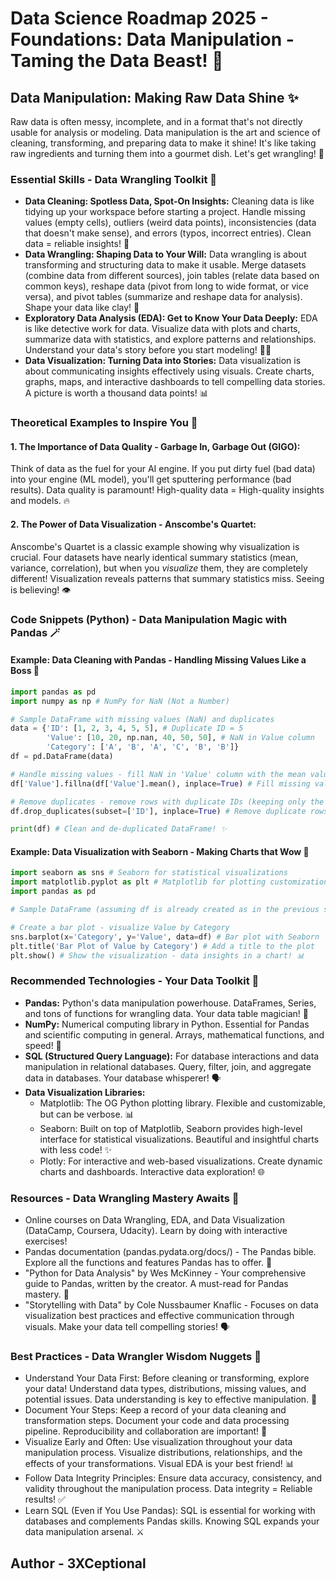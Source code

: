# Data Science Roadmap 2025 - Foundations: Data Manipulation - Taming the Data Beast! 🦁

## Data Manipulation: Making Raw Data Shine ✨

Raw data is often messy, incomplete, and in a format that's not directly usable for analysis or modeling. Data manipulation is the art and science of cleaning, transforming, and preparing data to make it shine! It's like taking raw ingredients and turning them into a gourmet dish. Let's get wrangling! 🤠

### Essential Skills - Data Wrangling Toolkit 🧰

*   **Data Cleaning:  Spotless Data, Spot-On Insights:**  Cleaning data is like tidying up your workspace before starting a project. Handle missing values (empty cells), outliers (weird data points), inconsistencies (data that doesn't make sense), and errors (typos, incorrect entries). Clean data = reliable insights! 🧼
*   **Data Wrangling:  Shaping Data to Your Will:** Data wrangling is about transforming and structuring data to make it usable. Merge datasets (combine data from different sources), join tables (relate data based on common keys), reshape data (pivot from long to wide format, or vice versa), and pivot tables (summarize and reshape data for analysis). Shape your data like clay! 🏺
*   **Exploratory Data Analysis (EDA):  Get to Know Your Data Deeply:** EDA is like detective work for data. Visualize data with plots and charts, summarize data with statistics, and explore patterns and relationships. Understand your data's story before you start modeling! 🕵️‍♀️
*   **Data Visualization:  Turning Data into Stories:**  Data visualization is about communicating insights effectively using visuals. Create charts, graphs, maps, and interactive dashboards to tell compelling data stories. A picture is worth a thousand data points! 📊

### Theoretical Examples to Inspire You 🤔

#### 1. The Importance of Data Quality - Garbage In, Garbage Out (GIGO):

Think of data as the fuel for your AI engine. If you put dirty fuel (bad data) into your engine (ML model), you'll get sputtering performance (bad results). Data quality is paramount! High-quality data = High-quality insights and models. 🔥

#### 2. The Power of Data Visualization - Anscombe's Quartet:

Anscombe's Quartet is a classic example showing why visualization is crucial. Four datasets have nearly identical summary statistics (mean, variance, correlation), but when you *visualize* them, they are completely different! Visualization reveals patterns that summary statistics miss. Seeing is believing! 👁️

### Code Snippets (Python) - Data Manipulation Magic with Pandas 🪄

#### Example: Data Cleaning with Pandas - Handling Missing Values Like a Boss 💪

```python
import pandas as pd
import numpy as np # NumPy for NaN (Not a Number)

# Sample DataFrame with missing values (NaN) and duplicates
data = {'ID': [1, 2, 3, 4, 5, 5], # Duplicate ID = 5
        'Value': [10, 20, np.nan, 40, 50, 50], # NaN in Value column
        'Category': ['A', 'B', 'A', 'C', 'B', 'B']}
df = pd.DataFrame(data)

# Handle missing values - fill NaN in 'Value' column with the mean value of that column
df['Value'].fillna(df['Value'].mean(), inplace=True) # Fill missing values with mean

# Remove duplicates - remove rows with duplicate IDs (keeping only the first occurrence)
df.drop_duplicates(subset=['ID'], inplace=True) # Remove duplicate rows based on 'ID'

print(df) # Clean and de-duplicated DataFrame! ✨
```

#### Example: Data Visualization with Seaborn - Making Charts that Wow 🤩

```python
import seaborn as sns # Seaborn for statistical visualizations
import matplotlib.pyplot as plt # Matplotlib for plotting customization
import pandas as pd 

# Sample DataFrame (assuming df is already created as in the previous snippet)

# Create a bar plot - visualize Value by Category
sns.barplot(x='Category', y='Value', data=df) # Bar plot with Seaborn
plt.title('Bar Plot of Value by Category') # Add a title to the plot
plt.show() # Show the visualization - data insights in a chart! 📊
```

### Recommended Technologies - Your Data Toolkit 🧰

*   **Pandas:** Python's data manipulation powerhouse. DataFrames, Series, and tons of functions for wrangling data. Your data table magician! 🐼
*   **NumPy:** Numerical computing library in Python. Essential for Pandas and scientific computing in general. Arrays, mathematical functions, and speed! 🔢
*   **SQL (Structured Query Language):**  For database interactions and data manipulation in relational databases. Query, filter, join, and aggregate data in databases. Your database whisperer! 🗣️
*   **Data Visualization Libraries:** 
    *   Matplotlib: The OG Python plotting library. Flexible and customizable, but can be verbose. 📊
    *   Seaborn: Built on top of Matplotlib, Seaborn provides high-level interface for statistical visualizations. Beautiful and insightful charts with less code! ✨
    *   Plotly: For interactive and web-based visualizations. Create dynamic charts and dashboards. Interactive data exploration! 🌐

### Resources - Data Wrangling Mastery Awaits 🚀

*   Online courses on Data Wrangling, EDA, and Data Visualization (DataCamp, Coursera, Udacity). Learn by doing with interactive exercises! 
*   Pandas documentation (pandas.pydata.org/docs/) - The Pandas bible. Explore all the functions and features Pandas has to offer. 📖
*   "Python for Data Analysis" by Wes McKinney - Your comprehensive guide to Pandas, written by the creator. A must-read for Pandas mastery. 🐼
*   "Storytelling with Data" by Cole Nussbaumer Knaflic - Focuses on data visualization best practices and effective communication through visuals. Make your data tell compelling stories! 🗣️

### Best Practices - Data Wrangler Wisdom Nuggets 🧠

*   Understand Your Data First: Before cleaning or transforming, explore your data! Understand data types, distributions, missing values, and potential issues. Data understanding is key to effective manipulation. 🧐
*   Document Your Steps: Keep a record of your data cleaning and transformation steps. Document your code and data processing pipeline. Reproducibility and collaboration are important! 📝
*   Visualize Early and Often: Use visualization throughout your data manipulation process. Visualize distributions, relationships, and the effects of your transformations. Visual EDA is your best friend! 📊
*   Follow Data Integrity Principles: Ensure data accuracy, consistency, and validity throughout the manipulation process. Data integrity = Reliable results! ✅
*   Learn SQL (Even if You Use Pandas): SQL is essential for working with databases and complements Pandas skills. Knowing SQL expands your data manipulation arsenal. ⚔️

## Author - 3XCeptional